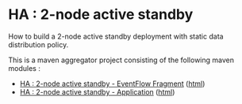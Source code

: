 # HA : 2-node active standby

How to build a 2-node active standby deployment with static data distribution policy.

This is a maven aggregator project consisting of the following maven modules :

* [HA : 2-node active standby - EventFlow Fragment](as-2node-ef/src/site/markdown/index.md) ([html](https://plord12.github.io/samples/10.4.0/highavailability/as-2node/as-2node-ef/))
* [HA : 2-node active standby - Application](as-2node-app/src/site/markdown/index.md) ([html](https://plord12.github.io/samples/10.4.0/highavailability/as-2node/as-2node-app/))
